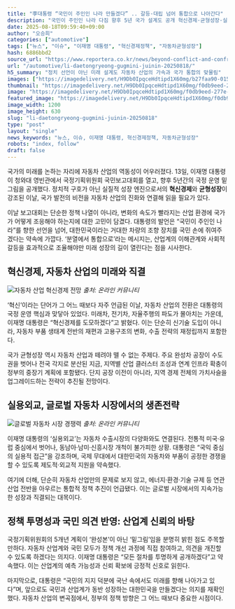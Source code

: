 ```yaml
---
title: "李대통령 “국민이 주인인 나라 만들겠다” .. 갈등·대립 넘어 통합으로 나아간다"
description: "국민이 주인인 나라 다짐 향후 5년 국가 설계도 공개 혁신경제·균형성장·실용외교 강조 ..."
date: 2025-08-18T09:59:40+09:00
author: "오승희"
categories: ["automotive"]
tags: ["뉴스", "이슈", "이재명 대통령", "혁신경제정책", "자동차균형성장"]
hash: 6886bbd2
source_url: "https://www.reportera.co.kr/news/beyond-conflict-and-confrontation-integration/"
url: "/automotive/li-daetongryeong-gugmini-juinin-20250818/"
h5_summary: "정치 선언이 아닌 미래 설계도 자동차 산업의 가속과 국가 통합의 맞물림"
images: ["https://imagedelivery.net/H9Db0IpqceHdtipd1X60mg/b27faa90-0154-489f-c768-c5ba0f612400/public", "https://imagedelivery.net/H9Db0IpqceHdtipd1X60mg/e8173ef6-3966-4cb4-33a0-fdc8ac459600/public", "https://imagedelivery.net/H9Db0IpqceHdtipd1X60mg/f0db9eed-277e-4cf6-bc6c-9c19de1eaf00/public"]
thumbnail: "https://imagedelivery.net/H9Db0IpqceHdtipd1X60mg/f0db9eed-277e-4cf6-bc6c-9c19de1eaf00/public"
image: "https://imagedelivery.net/H9Db0IpqceHdtipd1X60mg/f0db9eed-277e-4cf6-bc6c-9c19de1eaf00/public"
featured_image: "https://imagedelivery.net/H9Db0IpqceHdtipd1X60mg/f0db9eed-277e-4cf6-bc6c-9c19de1eaf00/public"
image_width: 1200
image_height: 630
slug: "li-daetongryeong-gugmini-juinin-20250818"
type: "post"
layout: "single"
news_keywords: "뉴스, 이슈, 이재명 대통령, 혁신경제정책, 자동차균형성장"
robots: "index, follow"
draft: false
---
```


국가의 미래를 논하는 자리에 자동차 산업의 역동성이 어우러졌다. 13일, 이재명 대통령이 청와대 영빈관에서 국정기획위원회 국민보고대회를 열고, 향후 5년간의 국정 운영 밑그림을 공개했다. 정치적 구호가 아닌 실질적 성장 엔진으로서의 **혁신경제**와 **균형성장**이 강조된 이날, 국가 발전의 비전을 자동차 산업의 진화와 연결해 읽을 필요가 있다.

이날 보고대회는 단순한 정책 나열이 아니라, 변화의 속도가 빨라지는 산업 환경에 국가가 어떻게 조응해야 하는지에 대한 고민이 담겼다. 대통령의 발언은 “국민이 주인인 나라”를 향한 선언을 넘어, 대한민국이라는 거대한 차량의 조향 장치를 국민 손에 쥐여주겠다는 약속에 가깝다. ‘분열에서 통합으로’라는 메시지는, 산업계의 이해관계와 사회적 갈등을 효과적으로 조율해야만 미래 성장의 길이 열린다는 점을 시사한다.

## 혁신경제, 자동차 산업의 미래와 직결

![자동차 산업 혁신경제 전망](https://imagedelivery.net/H9Db0IpqceHdtipd1X60mg/b27faa90-0154-489f-c768-c5ba0f612400/public)
*출처: 온라인 커뮤니티*


‘혁신’이라는 단어가 그 어느 때보다 자주 언급된 이날, 자동차 산업의 전환은 대통령의 국정 운영 핵심과 맞닿아 있었다. 미래차, 전기차, 자율주행의 파도가 몰아치는 가운데, 이재명 대통령은 “혁신경제를 도모하겠다”고 밝혔다. 이는 단순히 신기술 도입이 아니라, 자동차 부품 생태계 전반의 재편과 고용구조의 변화, 수출 전략의 재정립까지 포함한다.

국가 균형성장 역시 자동차 산업과 떼려야 뗄 수 없는 주제다. 주요 완성차 공장이 수도권을 벗어나 전국 각지로 분산된 지금, 지역별 산업 클러스터 조성과 연계 인프라 확충이 정부의 중장기 계획에 포함됐다. 단지 공장 이전이 아니라, 지역 경제 전체의 가치사슬을 업그레이드하는 전략이 추진될 전망이다.

## 실용외교, 글로벌 자동차 시장에서의 생존전략

![글로벌 자동차 시장 경쟁력](https://imagedelivery.net/H9Db0IpqceHdtipd1X60mg/e8173ef6-3966-4cb4-33a0-fdc8ac459600/public)
*출처: 온라인 커뮤니티*


이재명 대통령의 ‘실용외교’는 자동차 수출시장의 다양화와도 연결된다. 전통적 미국·유럽 중심에서 벗어나, 동남아·남미·신흥시장 개척이 불가피한 상황. 대통령은 “국익 중심의 실용적 접근”을 강조하며, 국제 무대에서 대한민국의 자동차와 부품이 공정한 경쟁을 할 수 있도록 제도적·외교적 지원을 약속했다.

여기에 더해, 단순히 자동차 산업만의 문제로 보지 않고, 에너지·환경·기술 규제 등 연관 산업 전반을 아우르는 통합적 정책 추진이 언급됐다. 이는 글로벌 시장에서의 지속가능한 성장과 직결되는 대목이다.

## 정책 투명성과 국민 의견 반영: 산업계 신뢰의 바탕

국정기획위원회의 5개년 계획이 ‘완성본’이 아닌 ‘밑그림’임을 분명히 밝힌 점도 주목할 만하다. 자동차 산업계와 국민 모두가 정책 개선 과정에 직접 참여하고, 의견을 개진할 수 있도록 하겠다는 의지다. 이재명 대통령은 “모든 절차를 투명하게 공개하겠다”고 약속했다. 이는 산업계의 예측 가능성과 신뢰 확보에 긍정적 신호로 읽힌다.

마지막으로, 대통령은 “국민의 지지 덕분에 국난 속에서도 미래를 향해 나아가고 있다”며, 앞으로도 국민과 산업계가 동반 성장하는 대한민국을 만들겠다는 의지를 재확인했다. 자동차 산업의 변곡점에서, 정부의 정책 방향은 그 어느 때보다 중요한 시점이다.
